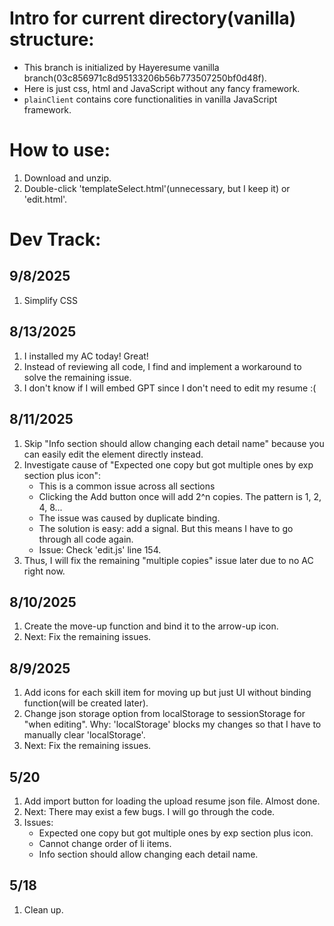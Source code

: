 # Intro for current directory(vanilla) structure:
- This branch is initialized by Hayeresume vanilla branch(03c856971c8d95133206b56b773507250bf0d48f). 
- Here is just css, html and JavaScript without any fancy framework.
- `plainClient` contains core functionalities in vanilla JavaScript framework.

# How to use:
1) Download and unzip.
2) Double-click 'templateSelect.html'(unnecessary, but I keep it) or 'edit.html'.

# Dev Track:
## 9/8/2025
1) Simplify CSS

## 8/13/2025
1) I installed my AC today! Great!
2) Instead of reviewing all code, I find and implement a workaround to solve the remaining issue.
3) I don't know if I will embed GPT since I don't need to edit my resume :(


## 8/11/2025
1) Skip "Info section should allow changing each detail name" because you can easily edit the element directly instead. 
2) Investigate cause of "Expected one copy but got multiple ones by exp section plus icon":
   - This is a common issue across all sections
   - Clicking the Add button once will add 2^n copies. The pattern is 1, 2, 4, 8...
   - The issue was caused by duplicate binding. 
   - The solution is easy: add a signal. But this means I have to go through all code again. 
   - Issue: Check 'edit.js' line 154.
3) Thus, I will fix the remaining "multiple copies" issue later due to no AC right now.

## 8/10/2025
1) Create the move-up function and bind it to the arrow-up icon.
2) Next: Fix the remaining issues.

## 8/9/2025
1) Add icons for each skill item for moving up but just UI without binding function(will be created later).
2) Change json storage option from localStorage to sessionStorage for "when editing". Why: 'localStorage' blocks my changes so that I have to manually clear 'localStorage'.
3) Next: Fix the remaining issues.

## 5/20
1) Add import button for loading the upload resume json file. Almost done.
2) Next: There may exist a few bugs. I will go through the code.
3) Issues:
   - Expected one copy but got multiple ones by exp section plus icon.
   - Cannot change order of li items.
   - Info section should allow changing each detail name.

## 5/18
1) Clean up.
